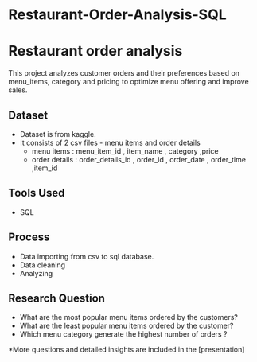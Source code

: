 # Restaurant-Order-Analysis-SQL
# Restaurant order analysis
  This project analyzes customer orders and their preferences based on menu_items, category and pricing to optimize menu offering and improve sales.

## Dataset
 - Dataset is from kaggle.
 - It consists of 2 csv files - menu items and order details
   - menu items : menu_item_id , item_name , category ,price 
   - order details : order_details_id , order_id , order_date , order_time ,item_id

## Tools Used
- SQL

## Process
- Data importing from csv to sql database.
- Data cleaning
- Analyzing

## Research Question
- What are the most popular menu items ordered by the customers?
- What are the least popular menu items ordered by the customer?
- Which menu category generate the highest number of orders ?

*More questions and detailed insights are included in the [presentation]



